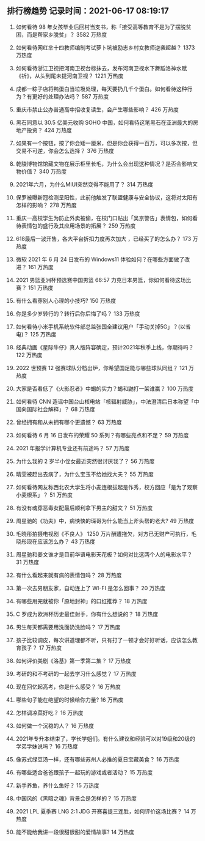 
## 排行榜趋势 记录时间：2021-06-17 08:19:17
  
  1. 如何看待 98 年女孩毕业后回村当支书，称「接受高等教育不是为了摆脱贫困，而是帮家乡脱贫」？ 3582 万热度
    
  2. 如何看待网红芈十四教师编制考试萝卜坑被励志乡村女教师逆袭超越？ 1373 万热度
    
  3. 如何看待浙江卫视把河南卫视台标抹去，发布河南卫视水下舞蹈洛神水赋《祈》，从头到尾未提河南卫视？ 1221 万热度
    
  4. 成都一粽子店将鸭蛋白当垃圾处理，每天要扔几千个蛋白。如何看待这种行为？有更好的处理办法吗？ 587 万热度
    
  5. 重庆市禁止公办普通高中招收复读生，会产生哪些影响？ 426 万热度
    
  6. 黑石同意以 30.5 亿美元收购 SOHO 中国，如何看待这笔黑石在亚洲最大的房地产投资？ 424 万热度
    
  7. 如果有一个按钮，按了你会矮一厘米，但是你会获得一百万，可以多次按，但交易不可逆，你会怎么选择？ 376 万热度
    
  8. 乾陵博物馆馆藏文物在展示柜里长毛，为什么会出现这种情况？是否会影响文物价值？ 340 万热度
    
  9. 2021年六月，为什么MIUI突然变得不能用了？ 314 万热度
    
  10. 保罗被曝新冠检测呈阳性，此前他触发了联盟健康与安全协议，这将对太阳有怎样的影响？ 278 万热度
    
  11. 重庆一高校学生为防止外卖被偷，在校门口贴出「吴京警告」表情包，如何看待表情包的盛行及其应用场景的拓展？ 259 万热度
    
  12. 618最后一波开售，各大平台折扣力度再次加大 ，已经买了的怎么办？ 173 万热度
    
  13. 微软 2021 年 6 月 24 日发布的 Windows11 体验如何？在哪些方面做了改进？ 161 万热度
    
  14. 2021 男篮亚洲杯预选赛中国男篮 66:57 力克日本男篮，你如何看待这场比赛？ 151 万热度
    
  15. 有什么看穿别人心理的小技巧? 150 万热度
    
  16. 你是多少岁转行的？转行后你后悔了吗？ 133 万热度
    
  17. 如何看待小米手机系统软件部总监张国全建议用户「手动关掉5G」？(以省电)？ 125 万热度
    
  18. 经典动画《星际牛仔》真人版阵容确定，预计2021年秋季上线，你期待吗？ 122 万热度
    
  19. 2022 世预赛 12 强赛球队分档出炉，你希望国足能与哪些球队同组？ 121 万热度
    
  20. 大家是否看低了《火影忍者》中蝎的实力？蝎和鼬打一架谁赢？ 100 万热度
    
  21. 如何看待 CNN 造谣中国台山核电站「核辐射威胁」，中法澄清后日本称望「中国向国际社会解释」？ 68 万热度
    
  22. 曾经拥有和从未拥有哪个更遗憾？ 63 万热度
    
  23. 如何看待 6 月 16 日发布的荣耀 50 系列？有哪些亮点和不足？ 59 万热度
    
  24. 2021 年报学计算机专业还有前途吗？ 57 万热度
    
  25. 为什么我的 2 岁半小侄女最近突然很讨厌我了？ 56 万热度
    
  26. 晴雯被赶出去病了，为什么宝玉不给她找大夫？ 55 万热度
    
  27. 如何看待网友称西北农大学生将小麦连根拔起是作秀，校方回应「是为了观察小麦根系」？ 51 万热度
    
  28. 有没有魂穿恶毒女配最后顺利拿下男主的甜文？ 51 万热度
    
  29. 周星驰的《功夫》中，病怏怏的琛哥为什么能当上斧头帮的老大? 49 万热度
    
  30. 毛晓彤拍摄电视剧《不良人》 1250 万片酬遭拖欠，对方已无财产可执行，毛晓彤现在应该怎么办？ 43 万热度
    
  31. 周星驰和姜文谁才是目前华语电影天花板？如何对比这两个人的电影水平？ 31 万热度
    
  32. 有什么看起来就有病的表情包吗？ 28 万热度
    
  33. 第一次去男朋友家，自动连上了 WI-FI 是怎么回事？ 20 万热度
    
  34. 有哪些用完就被你「原地封神」的口红推荐？ 18 万热度
    
  35. C 罗成为欧洲杯历史最佳射手，你有什么想说的？ 18 万热度
    
  36. 男生每天都需要用洗面奶洗脸吗？ 17 万热度
    
  37. 孩子比较调皮，每次讲道理都不听，只有打了一顿才会好好听话，应该怎么教育孩子？ 17 万热度
    
  38. 如何评价美剧《洛基》第一季第二集？ 17 万热度
    
  39. 考研的和不考研的一起去学习什么感觉？ 17 万热度
    
  40. 现在回忆起高考，你是什么感受？ 16 万热度
    
  41. 哪些句子能在绝望的时候给你力量? 16 万热度
    
  42. 怎样调凉菜好吃？ 16 万热度
    
  43. 如何做一个沉稳的人？ 16 万热度
    
  44. 2021年专升本结束了，学长学姐们。有什么建议和经验可以对19级和20级的学弟学妹说吗？ 16 万热度
    
  45. 像苏式绿豆汤一样，还有哪些苏州人必推的夏日宝藏美食？ 16 万热度
    
  46. 有哪些适合爸爸跟孩子一起玩的游戏或者活动？ 15 万热度
    
  47. 新手养鱼，养什么鱼好？ 15 万热度
    
  48. 中国风的《黑暗之魂》背景会是怎样的？ 15 万热度
    
  49. 2021 LPL 夏季赛 LNG 2:1 JDG 开赛喜提三连胜，如何评价这场比赛？ 14 万热度
    
  50. 能不能给我讲一段很甜很甜的爱情故事? 14 万热度
    